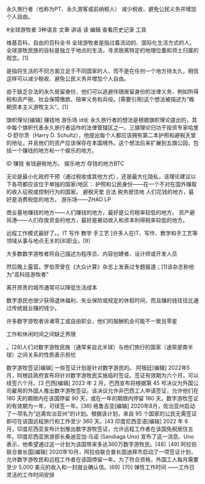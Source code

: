 永久旅行者（也称为PT、永久游客或前纳税人） 减少税收、避免公民义务并增加个人自由。



#全球游牧者
3种语言
文章
讲话
读
编辑
查看历史记录
工具










维基百科，自由的百科全书
全球游牧者是指过着流动的、国际化生活方式的人。全球游牧民族的目标是独立于地点的生活，寻求脱离特定的地理位置和领土归属的观念。[1]



是指将生活的不同方面立足于不同国家的人，而不是在任何一个地方待太久，相信这样可以减少税收、避免公民义务并增加个人自由。




由于缺乏合法的永久居留身份，他们可以逃避伴随居留身份的法律义务，例如所得税和资产税、社会保障缴款、陪审义务和兵役。[需要引用]这个想法被描述为“晚期资本主义游牧主义”。[1]



旗帜理论[编辑] 赚钱地 游乐场 id长
永久旅行者的想法是根据旗帜理论提出的，其中每个旗帜代表永久旅行者运作的法律管辖区之一。三旗理论归功于投资专家哈里·D·舒尔茨（Harry D. Schultz），他提出每个人都应该拥有第二本护照和避税天堂的地址，并且他们的资产应该保存在本国境外。这个想法后来扩展到五旗公园，包括一个赚钱的地方和一个娱乐的地方。

ID	 赚钱 省钱避税地方。
娱乐地方    存钱的地方BTC


无论是最小化政府干预（通过税收或其他方式），还是最大化隐私，该理论建议以下各项都应该位于单独的国家/地区：
护照和公民身份——在一个不对在国外赚取的收入征税或控制行为的国家。
避税天堂   合法 税务居住地 人们花钱的地方，最好是消费税低的地方。
游乐场——ZHAO LP

商业基地赚钱的地方——人们赚钱的地方，最好是公司税率较低的地方。
资产避风港——人们存放资金的地方，最好是被动收入和资本利得税率较低的地方。



远程工作模式最好了。。IT 写作 教学 手工艺
]许多人在IT、写作、教学和手工艺等领域从事与地点无关的[8]职业。[9]

大多数数字游牧者将自己描述为程序员、内容创建者、设计师或开发人员

然后晚上露营。罗伯茨曾在《大众计算》杂志上发表过专题报道；[1]该杂志称他为“高科技游牧者”


离开昂贵的城市通常可以降低生活成本


数字游民也很少获得退休福利、失业保险或规定的休假时间，而且赚的钱往往比通过传统就业赚的钱少。

许多数字游牧者诉诸零工或自由职业，他们的报酬机会可能不一致且零星

工作和休闲时间之间缺乏界限


。[28]人们对数字游牧民族（通常来自北半球）与他们旅行的国家（通常是南半球）之间关系的性质表示担忧


数字游牧签证[编辑]
一些签证计划是针对数字游民的。
阿根廷[编辑]
2022年5月，阿根廷政府宣布将针对数字游牧民实施临时签证。签证有效期为六个月，可以续签六个月。[3
巴西[编辑]
2022 年 2 月，巴西宣布将根据第 45 号决议为外国公司雇用的外国人推出数字游牧签证。该决议允许非巴西工人申请签证，允许他们在 180 天的期限内在该国停留 90 天，或在一年的期限内停留 180 天。数字游牧签证的有效期为一年，可续签一年。[36]
格鲁吉亚[编辑]
2020年8月，佐治亚州启动了一项名为“远离佐治亚州”的计划。根据该计划，来自 95 个国家的公民无需签证即可在该国远程旅行和工作至少 360 天。[43
印度尼西亚语[编辑]
2022 年 6 月，印度尼西亚宣布计划推出数字游牧签证，允许远程工作者在该国免税居住五年。印度尼西亚旅游部长桑迪亚加·乌诺 (Sandiaga Uno) 宣布了这一消息。Uno表示，他希望通过这一计划为该国带来多达360万数字游牧民。[48] [49]
阿拉伯联合酋长国[编辑]
2020年10月，阿拉伯联合酋长国迪拜市启动了一项签证计划，允许数字游牧民和远程工作者在该国停留一年。为了符合资格，外国工人每月需要至少 5,000 美元的收入和一封就业确认信。[69] [70]
弹性工作时间 ——工作日灵活的工作时间安排

